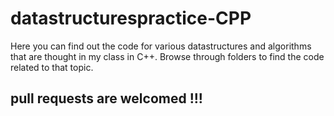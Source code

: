 # datastructurespractice-CPP
Here you can find out the code for various datastructures and algorithms that are thought in my class in C++. Browse through folders to find the code related to that topic. 

## pull requests are welcomed !!!
